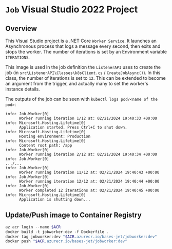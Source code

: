 ﻿# `Job` Visual Studio 2022 Project

## Overview

This Visual Studio project is a .NET Core `Worker Service`.
It launches an Asynchronous process that logs a message every second, then exits and stops the worker.
The number of iterations is set by an Environment variable `ITERATIONS`.

This image is used in the job definition the `ListenerAPI` uses to create the job (in `src\ListenerAPI\Classes\k8sClient.cs` / `CreateJobAsync()`). In this class, the number of iterations is set to `12`. This can be extended to become an argument from the trigger, and actually many to set the worker's instance details.

The outputs of the job can be seen with `kubectl logs pod/<name of the pod>`:

```log
info: Job.Worker[0]
      Worker running iteration 1/12 at: 02/21/2024 19:40:33 +00:00
info: Microsoft.Hosting.Lifetime[0]
      Application started. Press Ctrl+C to shut down.
info: Microsoft.Hosting.Lifetime[0]
      Hosting environment: Production
info: Microsoft.Hosting.Lifetime[0]
      Content root path: /app
info: Job.Worker[0]
      Worker running iteration 2/12 at: 02/21/2024 19:40:34 +00:00
info: Job.Worker[0]
.../...
info: Job.Worker[0]
      Worker running iteration 11/12 at: 02/21/2024 19:40:43 +00:00
info: Job.Worker[0]
      Worker running iteration 12/12 at: 02/21/2024 19:40:44 +00:00
info: Job.Worker[0]
      Worker completed 12 iterations at: 02/21/2024 19:40:45 +00:00
info: Microsoft.Hosting.Lifetime[0]
      Application is shutting down...
```

## Update/Push image to Container Registry

```powershell
az acr login --name $ACR
docker build -t jobworker:dev -f Dockerfile .
docker tag jobworker:dev "$ACR.azurecr.io/bases-jet/jobworker:dev"
docker push "$ACR.azurecr.io/bases-jet/jobworker:dev"
```
